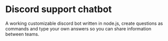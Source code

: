 # Discord support chatbot
A working customizable discord bot written in node.js, create questions as commands and type your own answers so you can share information between teams.
